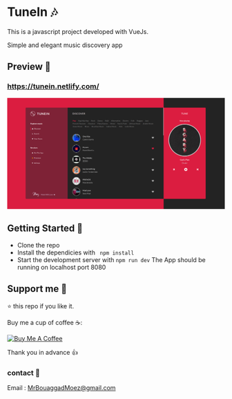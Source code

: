 # TuneIn 🎶
This is a javascript project developed with VueJs.

Simple and elegant music discovery app

## Preview 📸
### https://tunein.netlify.com/
<img src="public/app.png" >

## Getting Started 🚀

- Clone the repo
- Install the dependicies with ``` npm install```
- Start the development server with ``` npm run dev ```
 The App should be running on localhost port 8080
 
## Support me 👊

⭐ this repo if you like it.

Buy me a cup of coffee ☕️:

<a href="https://www.buymeacoffee.com/bq6EgoCp0" target="_blank"><img src="https://bmc-cdn.nyc3.digitaloceanspaces.com/BMC-button-images/custom_images/orange_img.png" alt="Buy Me A Coffee" style="height: auto !important;width: auto !important;" ></a>

Thank you in advance 👍

### contact 📧
Email : MrBouaggadMoez@gmail.com
